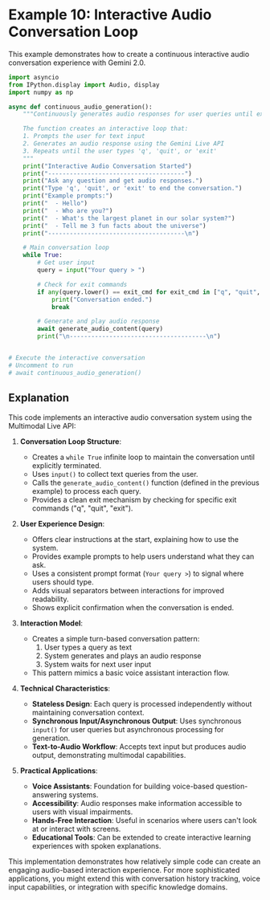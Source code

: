 # Example 10: Interactive Audio Conversation Loop

This example demonstrates how to create a continuous interactive audio conversation experience with Gemini 2.0.

```python
import asyncio
from IPython.display import Audio, display
import numpy as np

async def continuous_audio_generation():
    """Continuously generates audio responses for user queries until explicitly terminated.

    The function creates an interactive loop that:
    1. Prompts the user for text input
    2. Generates an audio response using the Gemini Live API
    3. Repeats until the user types 'q', 'quit', or 'exit'
    """
    print("Interactive Audio Conversation Started")
    print("--------------------------------------")
    print("Ask any question and get audio responses.")
    print("Type 'q', 'quit', or 'exit' to end the conversation.")
    print("Example prompts:")
    print("  - Hello")
    print("  - Who are you?")
    print("  - What's the largest planet in our solar system?")
    print("  - Tell me 3 fun facts about the universe")
    print("--------------------------------------\n")

    # Main conversation loop
    while True:
        # Get user input
        query = input("Your query > ")

        # Check for exit commands
        if any(query.lower() == exit_cmd for exit_cmd in ["q", "quit", "exit"]):
            print("Conversation ended.")
            break

        # Generate and play audio response
        await generate_audio_content(query)
        print("\n--------------------------------------\n")


# Execute the interactive conversation
# Uncomment to run
# await continuous_audio_generation()
```

## Explanation

This code implements an interactive audio conversation system using the Multimodal Live API:

1. **Conversation Loop Structure**:

   - Creates a `while True` infinite loop to maintain the conversation until explicitly terminated.
   - Uses `input()` to collect text queries from the user.
   - Calls the `generate_audio_content()` function (defined in the previous example) to process each query.
   - Provides a clean exit mechanism by checking for specific exit commands ("q", "quit", "exit").

2. **User Experience Design**:

   - Offers clear instructions at the start, explaining how to use the system.
   - Provides example prompts to help users understand what they can ask.
   - Uses a consistent prompt format (`Your query >`) to signal where users should type.
   - Adds visual separators between interactions for improved readability.
   - Shows explicit confirmation when the conversation is ended.

3. **Interaction Model**:

   - Creates a simple turn-based conversation pattern:
     1. User types a query as text
     2. System generates and plays an audio response
     3. System waits for next user input
   - This pattern mimics a basic voice assistant interaction flow.

4. **Technical Characteristics**:

   - **Stateless Design**: Each query is processed independently without maintaining conversation context.
   - **Synchronous Input/Asynchronous Output**: Uses synchronous `input()` for user queries but asynchronous processing for generation.
   - **Text-to-Audio Workflow**: Accepts text input but produces audio output, demonstrating multimodal capabilities.

5. **Practical Applications**:
   - **Voice Assistants**: Foundation for building voice-based question-answering systems.
   - **Accessibility**: Audio responses make information accessible to users with visual impairments.
   - **Hands-Free Interaction**: Useful in scenarios where users can't look at or interact with screens.
   - **Educational Tools**: Can be extended to create interactive learning experiences with spoken explanations.

This implementation demonstrates how relatively simple code can create an engaging audio-based interaction experience. For more sophisticated applications, you might extend this with conversation history tracking, voice input capabilities, or integration with specific knowledge domains.
